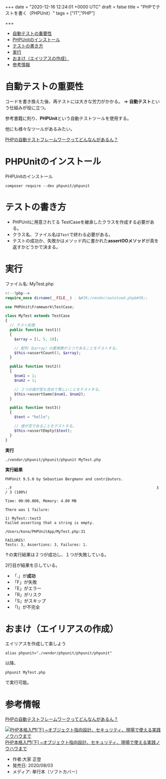 
+++
date = "2020-12-16 12:24:01 +0000 UTC"
draft = false
title = "PHPでテストを書く（PHPUnit）"
tags = ["IT","PHP"]

+++
<ul class="table-of-contents">
    <li><a href="#自動テストの重要性">自動テストの重要性</a></li>
    <li><a href="#PHPUnitのインストール">PHPUnitのインストール</a></li>
    <li><a href="#テストの書き方">テストの書き方</a></li>
    <li><a href="#実行">実行</a></li>
    <li><a href="#おまけエイリアスの作成">おまけ（エイリアスの作成）</a></li>
    <li><a href="#参考情報">参考情報</a></li>
</ul>

# 自動テストの重要性

コードを書き換えた後、再テストには大きな労力がかかる。 => <strong>自動テスト</strong>という仕組みが役に立つ。

参考書籍に則り、<strong>PHPUnit</strong>という自動テストツールを使用する。

他にも様々なツールがあるみたい。

<a href="https://qiita.com/geckothic/items/adeb3eddb4131ebff2cf">PHPの自動テストフレームワークってどんなんがあるん？</a>

# PHPUnitのインストール

PHPUnitのインストール

```
composer require --dev phpunit/phpunit
```


# テストの書き方

<ul>
<li>PHPUnitに用意されてる TestCaseを継承したクラスを作成する必要がある。</li>
<li>クラス名、ファイル名は<code>Test</code>で終わる必要がある。</li>
<li>テストの成功か、失敗かはメソッド内に書かれた<strong>assertOOメソッド</strong>が真を返すかどうかで決まる。</li>
</ul>


# 実行

ファイル名: MyTest.php

```php
<!--?php-->
require_once dirname(__FILE__) . &#39;/vendor/autoload.php&#39;;

use PHPUnit\Framework\TestCase;

class MyTest extends TestCase
{
  // テスト処理
  public function test1()
  {
    $array = [1, 5, 10];

    // 配列（$array）の要素数が３つであることをテストする。
    $this->assertCount(3, $array);
  }

  public function test2()
  {
    $num1 = 1;
    $num2 = 1;

    // ２つの値が型も含めて等しいことをテストする。
    $this->assertSame($num1, $num2);
  }

  public function test3()
  {
    $text = "hello";

    // 値が空であることをテストする。
    $this->assertEmpty($text);
  }
}

```


<strong>実行</strong>

```
./vendor/phpunit/phpunit/phpunit MyTest.php
```


<strong>実行結果</strong>

```
PHPUnit 9.5.0 by Sebastian Bergmann and contributors.

..F                                                                 3 / 3 (100%)

Time: 00:00.008, Memory: 4.00 MB

There was 1 failure:

1) MyTest::test3
Failed asserting that a string is empty.

/Users/kona/PHPUnitApp/MyTest.php:31

FAILURES!
Tests: 3, Assertions: 3, Failures: 1.
```


↑の実行結果は２つが成功し、１つが失敗している。

2行目が結果を示している。

<ul>
<li>「.」が<strong>成功</strong></li>
<li>「F」が失敗</li>
<li>「E」がエラー</li>
<li>「R」がリスク</li>
<li>「S」がスキップ</li>
<li>「I」が不完全</li>
</ul>


# おまけ（エイリアスの作成）

エイリアスを作成して楽しよう

```
alias phpunit="./vendor/phpunit/phpunit/phpunit"
```


以降、

```
phpunit MyTest.php
```


で実行可能。

# 参考情報

<a href="https://qiita.com/geckothic/items/adeb3eddb4131ebff2cf">PHPの自動テストフレームワークってどんなんがあるん？</a>

<div class="hatena-asin-detail"><a href="https://www.amazon.co.jp/exec/obidos/ASIN/4297114704/hatena-blog-22/"><img src="https://m.media-amazon.com/images/I/41vb-rC5lOL.jpg" class="hatena-asin-detail-image" alt="PHP本格入門[下] ~オブジェクト指向設計、セキュリティ、現場で使える実践ノウハウまで" title="PHP本格入門[下] ~オブジェクト指向設計、セキュリティ、現場で使える実践ノウハウまで"/></a><div class="hatena-asin-detail-info"><a href="https://www.amazon.co.jp/exec/obidos/ASIN/4297114704/hatena-blog-22/">PHP本格入門[下] ~オブジェクト指向設計、セキュリティ、現場で使える実践ノウハウまで</a><ul><li><span class="hatena-asin-detail-label">作者:</span>大家 正登</li><li><span class="hatena-asin-detail-label">発売日:</span> 2020/08/03</li><li><span class="hatena-asin-detail-label">メディア:</span> 単行本（ソフトカバー）</li></ul></div><div class="hatena-asin-detail-foot"></div></div>


